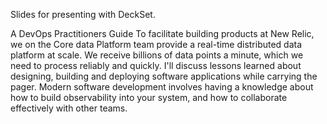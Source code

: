 Slides for presenting with DeckSet.

A DevOps Practitioners Guide
To facilitate building products at New Relic, we on the Core data Platform team provide a real-time distributed data platform at scale. We receive billions of data points a minute, which we need to process reliably and quickly. I'll discuss lessons learned about designing, building and deploying software applications while carrying the pager. Modern software development involves having a knowledge about how to build observability into your system, and how to collaborate effectively with other teams. 